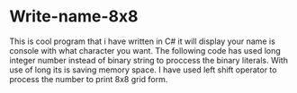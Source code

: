 # Write-name-8x8
This is cool program that i have written in C# it will display your name is console with what character you want.
The following code has used long integer number instead of binary string to proccess the binary literals.
With use of long its is saving memory space.
I have used left shift operator to process the number to print 8x8 grid form.
